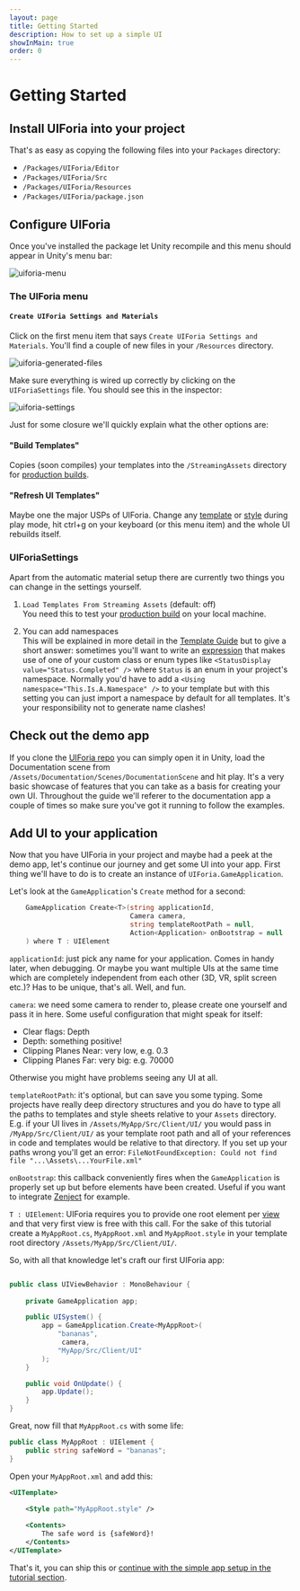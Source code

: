 ```yaml
---
layout: page
title: Getting Started
description: How to set up a simple UI
showInMain: true
order: 0
---
```


# Getting Started
## Install UIForia into your project
That's as easy as copying the following files into your `Packages` directory:
- `/Packages/UIForia/Editor`
- `/Packages/UIForia/Src`
- `/Packages/UIForia/Resources`
- `/Packages/UIForia/package.json`

## Configure UIForia
Once you've installed the package let Unity recompile and this menu should appear in Unity's menu bar:

![uiforia-menu](/assets/img/getting-started-uiforia-menu.png)

### The UIForia menu
#### `Create UIForia Settings and Materials`
Click on the first menu item that says `Create UIForia Settings and Materials`. You'll find a couple of new
files in your `/Resources` directory.

![uiforia-generated-files](/assets/img/getting-started-resources.png)

Make sure everything is wired up correctly by clicking on the `UIForiaSettings` file. You should see this
in the inspector:

![uiforia-settings](/assets/img/getting-started-settings.png)

Just for some closure we'll quickly explain what the other options are:
#### "Build Templates"
Copies (soon compiles) your templates into the `/StreamingAssets` directory for [production builds](/docs/production-build).

#### "Refresh UI Templates"
Maybe one the major USPs of UIForia. Change any [template](/docs/templates) or [style](/docs/style) during play mode, 
hit ctrl+g on your keyboard (or this menu item) and the whole UI rebuilds itself.

### UIForiaSettings

Apart from the automatic material setup there are currently two things you can change in the settings yourself.
1. `Load Templates From Streaming Assets` (default: off) \
You need this to test your [production build](/docs/production-build) on your local machine. 

2. You can add namespaces \
This will be explained in more detail in the [Template Guide](/docs/templates) but to give a short answer:
sometimes you'll want to write an [expression](/docs/expressions) that makes use of one of your custom class or enum 
types like `<StatusDisplay value="Status.Completed" />` where `Status` is an enum in your project's namespace.
Normally you'd have to add a `<Using namespace="This.Is.A.Namespace" />` to your template but with this setting
you can just import a namespace by default for all templates. It's your responsibility not to generate name clashes!

## Check out the demo app
If you clone the [UIForia repo](https://github.com/klanggames/UIForia) you can simply open it in Unity, load the
Documentation scene from `/Assets/Documentation/Scenes/DocumentationScene` and hit play. It's a very basic showcase
of features that you can take as a basis for creating your own UI. Throughout the guide we'll referer to the 
documentation app a couple of times so make sure you've got it running to follow the examples.

## Add UI to your application
Now that you have UIForia in your project  and maybe had a peek at the demo app, let's continue our journey and get
some UI into your app. First thing we'll have to do is to create an instance of `UIForia.GameApplication`.

Let's look at the `GameApplication`'s `Create` method for a second:

```C#
    GameApplication Create<T>(string applicationId, 
                              Camera camera, 
                              string templateRootPath = null, 
                              Action<Application> onBootstrap = null
    ) where T : UIElement
```

`applicationId`: just pick any name for your application. Comes in handy later, when debugging. Or maybe you
want multiple UIs at the same time which are completely independent from each other (3D, VR, split screen etc.)? 
Has to be unique, that's all. Well, and fun.

`camera`: we need some camera to render to, please create one yourself and pass it in here.
Some useful configuration that might speak for itself:
- Clear flags: Depth
- Depth: something positive!
- Clipping Planes Near: very low, e.g. 0.3
- Clipping Planes Far: very big: e.g. 70000

Otherwise you might have problems seeing any UI at all.

`templateRootPath`: it's optional, but can save you some typing. Some projects have really deep directory structures
and you do have to type all the paths to templates and style sheets relative to your `Assets` directory. 
E.g. if your UI lives in `/Assets/MyApp/Src/Client/UI/` you would pass in 
`/MyApp/Src/Client/UI/` as your template root path and all of your references in code and templates would be 
relative to that directory. If you set up your paths wrong you'll get an error:
 `FileNotFoundException: Could not find file "...\Assets\...YourFile.xml"`

`onBootstrap`: this callback conveniently fires when the `GameApplication` is properly set up but before elements
have been created. Useful if you want to integrate [Zenject](/docs/misc#zenject) for example.

`T : UIElement`: UIForia requires you to provide one root element per [view](/docs/layout#views) and that very first
view is free with this call. For the sake of this tutorial create a `MyAppRoot.cs`, `MyAppRoot.xml` and `MyAppRoot.style`
in your template root directory `/Assets/MyApp/Src/Client/UI/`.

So, with all that knowledge let's craft our first UIForia app:
```C#

public class UIViewBehavior : MonoBehaviour { 
    
    private GameApplication app;

    public UISystem() {
        app = GameApplication.Create<MyAppRoot>(
            "bananas",
             camera,
            "MyApp/Src/Client/UI"
        );
    }

    public void OnUpdate() {
        app.Update();
    }
}
```

Great, now fill that `MyAppRoot.cs` with some life:

```C#
public class MyAppRoot : UIElement {
    public string safeWord = "bananas";
}
```

Open your `MyAppRoot.xml` and add this:

```xml
<UITemplate>

    <Style path="MyAppRoot.style" />
    
    <Contents>
        The safe word is {safeWord}!
    </Contents>
</UITemplate> 
```

That's it, you can ship this or [continue with the simple app setup in the tutorial section](/docs/tutorial/simple-app).
